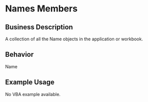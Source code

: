 # Names Members

## Business Description
A collection of all the Name objects in the application or workbook.

## Behavior
Name

## Example Usage
No VBA example available.